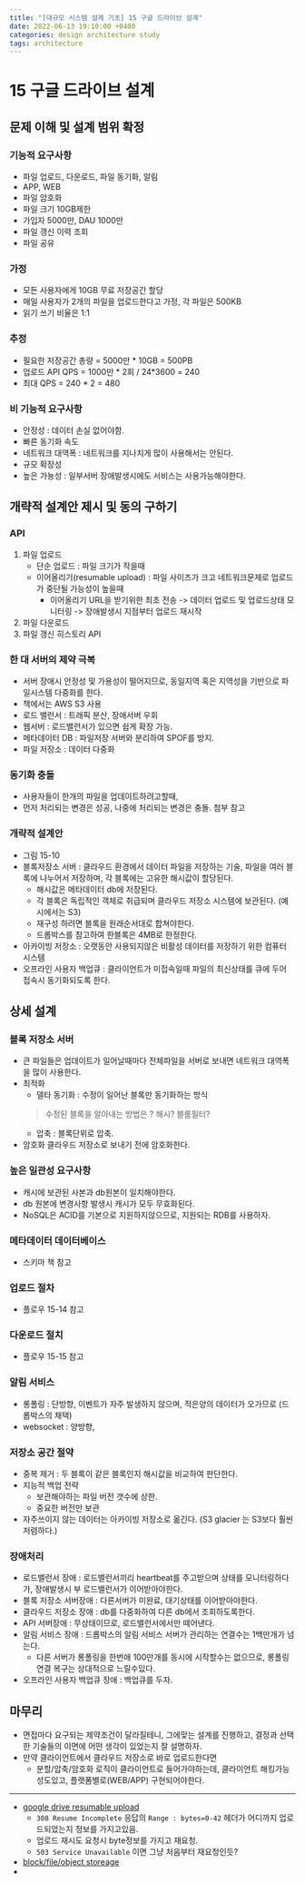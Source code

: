 ```yaml
---
title: "[대규모 시스템 설계 기초] 15 구글 드라이브 설계"
date: 2022-06-13 19:10:00 +0400
categories: design architecture study
tags: architecture
---
```

# 15 구글 드라이브 설계
## 문제 이해 및 설계 범위 확정
### 기능적 요구사항
- 파일 업로드, 다운로드, 파일 동기화, 알림
- APP, WEB
- 파일 암호화
- 파일 크기 10GB제한
- 가입자 5000만, DAU 1000만
- 파일 갱신 이력 조회
- 파일 공유
### 가정
- 모든 사용자에게 10GB 무료 저장공간 할당
- 매일 사용자가 2개의 파일을 업로드한다고 가정, 각 파일은 500KB
- 읽기 쓰기 비율은 1:1
### 추정
- 필요한 저장공간 총량 = 5000만 * 10GB = 500PB
- 업로드 API QPS = 1000만 * 2회 / 24*3600 = 240
- 최대 QPS = 240 * 2 = 480
### 비 기능적 요구사항
- 안정성 : 데이터 손실 없어야함.
- 빠른 동기화 속도
- 네트워크 대역폭 : 네트워크를 지나치게 많이 사용해서는 안된다.
- 규모 확장성
- 높은 가뇽성 : 일부서버 장애발생시에도 서비스는 사용가능해야한다.
## 개략적 설계안 제시 및 동의 구하기
### API
1. 파일 업로드
   - 단순 업로드 : 파일 크기가 작을때
   - 이어올리기(resumable upload) : 파일 사이즈가 크고 네트워크문제로 업로드가 중단될 가능성이 높을때
     - 이어올리기 URL을 받기위한 최초 전송 -> 데이터 업로드 및 업로드상태 모니터링 -> 장애발생시 지점부터 업로드 재시작
2. 파일 다운로드
3. 파일 갱신 히스토리 API
###  한 대 서버의 제약 극복
- 서버 장애시 안정성 및 가용성이 떨어지므로, 동일지역 혹은 지역성을 기반으로 파일시스템 다중화를 한다.
- 책에서는 AWS S3 사용
- 로드 밸런서 : 트래픽 분산, 장애서버 우회
- 웹서버 : 로드밸런서가 있으면 쉽게 확장 가능.
- 메타데이터 DB : 파일저장 서버와 분리하여 SPOF를 방지.
- 파일 저장소 : 데이터 다중화
### 동기화 충돌
- 사용자들이 한개의 파일을 업데이트하려고할때,
- 먼저 처리되는 변경은 성공, 나중에 처리되는 변경은 충돌. 첨부 참고
### 개략적 설계안
- 그림 15-10
- 블록저장소 서버 : 클라우드 환경에서 데이터 파일을 저장하는 기술, 파일을 여러 블록에 나누어서 저장하며, 각 블록에는 고유한 해시값이 할당된다.
  - 해시값은 메타데이터 db에 저장된다. 
  - 각 블록은 독립적인 객체로 취급되며 클라우드 저장소 시스템에 보관된다. (예시에서는 S3)
  - 재구성 하려면 블록을 원래순서대로 합쳐야한다.
  - 드롭박스를 참고하여 한블록은 4MB로 한정한다.
- 아카이빙 저장소 : 오랫동안 사용되지않은 비활성 데이터를 저장하기 위한 컴퓨터 시스템
- 오프라인 사용자 백업큐 : 클라이언트가 미접속일때 파일의 최신상태를 큐에 두어 접속시 동기화되도록 한다.
## 상세 설계
### 블록 저장소 서버
- 큰 파일들은 업데이트가 일어날때마다 전체파일을 서버로 보내면 네트워크 대역폭을 많이 사용한다.
- 최적화
  - 델타 동기화 : 수정이 일어난 블록만 동기화하는 방식
  > 수정된 블록을 알아내는 방법은 ? 해시? 블룸필터?
  - 압축 : 블록단위로 압축.
- 암호화 클라우드 저장소로 보내기 전에 암호화한다.
### 높은 일관성 요구사항
- 캐시에 보관된 사본과 db원본이 일치해야한다.
- db 원본에 변경사항 발생시 캐시가 모두 무효화된다.
- NoSQL은 ACID를 기본으로 지원하지않으므로, 지원되는 RDB를 사용하자.
### 메타데이터 데이터베이스
- 스키마 책 참고
### 업로드 절차
- 플로우 15-14 참고
### 다운로드 절치
- 플로우 15-15 참고
### 알림 서비스
- 롱폴링 : 단방향, 이벤트가 자주 발생하지 않으며, 적은양의 데이터가 오가므로 (드롭박스의 채택)
- websocket : 양방향,
### 저장소 공간 절약
- 중복 제거 : 두 블록이 같은 블록인지 해시값을 비교하여 판단한다.
- 지능적 백업 전략
  - 보관해야하는 파일 버전 갯수에 상한.
  - 중요한 버전만 보관
- 자주쓰이지 않는 데이터는 아카이빙 저장소로 옮긴다. (S3 glacier 는 S3보다 훨씬 저렴하다.)
### 장애처리
- 로드밸런서 장애 : 로드밸런서끼리 heartbeat를 주고받으며 상태를 모니터링하다가, 장애발생시 부 로드밸런서가 이어받아야한다.
- 블록 저장소 서버장애 : 다른서버가 미완료, 대기상태를 이어받아야한다.
- 클라우드 저장소 장애 : db를 다중화하여 다른 db에서 조회하도록한다.
- API 서버장애 : 무상태이므로, 로드밸런서에서만 떼어낸다.
- 알림 서비스 장애 : 드롭박스의 알림 서비스 서버가 관리하는 연결수는 1백만개가 넘는다.
  - 다른 서버가 롱폴링을 한번애 100만개를 동시에 시작할수는 없으므로, 롱폴링 연결 복구는 상대적으로 느릴수있다.
- 오프라인 사용자 백업큐 장애 : 백업큐를 두자.
## 마무리
- 면접마다 요구되는 제약조건이 달라질테니, 그에맞는 설계를 진행하고, 결정과 선택한 기술들의 이면에 어떤 생각이 있었는지 잘 설명하자.
- 만약 클라이언트에서 클라우드 저장소로 바로 업로드한다면
  - 분할/압축/암호화 로직이 클라이언트로 들어가야하는데, 클라이언트 해킹가능성도있고, 플랫폼별로(WEB/APP) 구현되어야한다.
----
- [google drive resumable upload](https://developers.google.com/drive/api/guides/manage-uploads#send_the_initial_request)
  - `308 Resume Incomplete` 응답의 `Range : bytes=0-42` 헤더가 어디까지 업로드되었는지 정보를 가지고있음.
  - 업로드 재시도 요청시 byte정보를 가지고 재요청.
  - `503 Service Unavailable` 이면 그냥 처음부터 재요청인듯?
- [block/file/object storeage](https://www.dknyou.com/blog/?q=YToxOntzOjEyOiJrZXl3b3JkX3R5cGUiO3M6MzoiYWxsIjt9&bmode=view&idx=10474168&t=board)
- 
